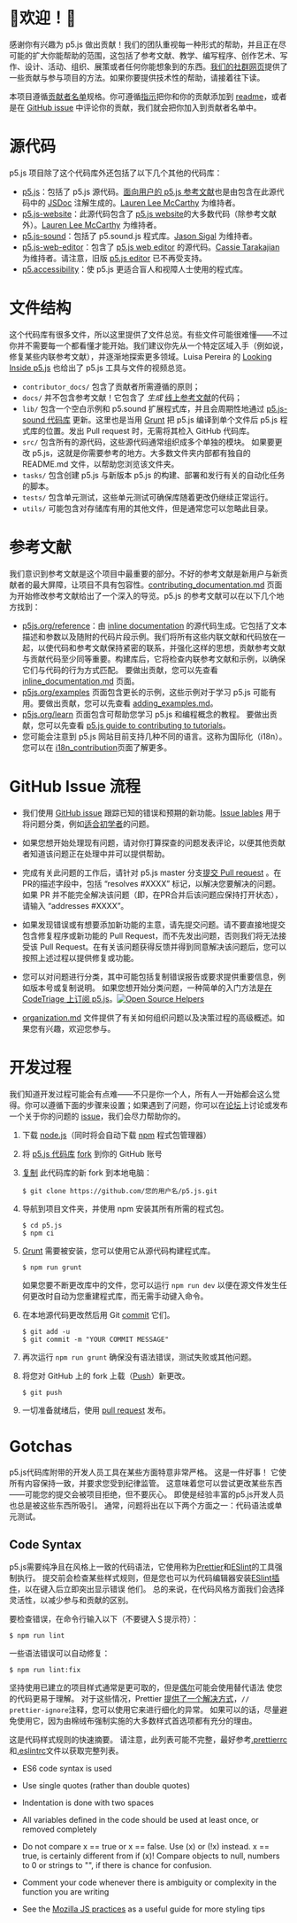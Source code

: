 

# 🌸欢迎！🌺

感谢你有兴趣为 p5.js 做出贡献！我们的团队重视每一种形式的帮助，并且正在尽可能的扩大你能帮助的范围，这包括了参考文献、教学、编写程序、创作艺术、写作、设计、活动、组织、展策或者任何你能想象到的东西。[我们的社群网页](https://p5js.org/community/#contribute)提供了一些贡献与参与项目的方法。如果你要提供技术性的帮助，请接着往下读。

本项目遵循[贡献者名单](https://github.com/kentcdodds/all-contributors)规格。你可遵循[指示](https://github.com/processing/p5.js/issues/2309)把你和你的贡献添加到 [readme](https://github.com/processing/p5.js/blob/master/README.md#contributors)，或者是在 [GitHub issue](https://github.com/processing/p5.js/issues) 中评论你的贡献，我们就会把你加入到贡献者名单中。

# 源代码

p5.js 项目除了这个代码库外还包括了以下几个其他的代码库：

- [p5.js](https://github.com/processing/p5.js)：包括了 p5.js 源代码。[面向用户的 p5.js 参考文献](https://p5js.org/reference/)也是由包含在此源代码中的 [JSDoc](http://usejsdoc.org/) 注解生成的。[Lauren Lee McCarthy](https://github.com/lmccart) 为维持者。
- [p5.js-website](https://github.com/processing/p5.js-website)：此源代码包含了 [p5.js website](http://p5js.org )的大多数代码（除参考文献外）。[Lauren Lee McCarthy](https://github.com/lmccart) 为维持者。
- [p5.js-sound](https://github.com/processing/p5.js-sound)：包括了 p5.sound.js 程式库。[Jason Sigal](https://github.com/therewasaguy) 为维持者。
- [p5.js-web-editor](https://github.com/processing/p5.js-web-editor)：包含了 [p5.js web editor](https://editor.p5js.org) 的源代码。[Cassie Tarakajian](https://github.com/catarak) 为维持者。请注意，旧版 [p5.js editor](https://github.com/processing/p5.js-editor) 已不再受支持。
- [p5.accessibility](https://github.com/processing/p5.accessibility)：使 p5.js 更适合盲人和视障人士使用的程式库。

# 文件结构

这个代码库有很多文件，所以这里提供了文件总览。有些文件可能很难懂——不过你并不需要每一个都看懂才能开始。我们建议你先从一个特定区域入手（例如说，修复某些内联参考文献），并逐渐地探索更多领域。Luisa Pereira 的 [Looking Inside p5.js](http://www.luisapereira.net/teaching/looking-inside-p5/) 也给出了 p5.js 工具与文件的视频总览。

- `contributor_docs/` 包含了贡献者所需遵循的原则；
- `docs/` 并不包含参考文献！它包含了 _*生成*_ [线上参考文献](https://p5js.org/reference/)的代码；
- `lib/` 包含一个空白示例和 p5.sound 扩展程式库，并且会周期性地通过 [p5.js-sound 代码库](https://github.com/processing/p5.js-sound) 更新。这里也是当用 [Grunt](https://gruntjs.com/) 把 p5.js 编译到单个文件后 p5.js 程式库的位置。发出 Pull request 时，无需将其检入 GitHub 代码库。
- `src/` 包含所有的源代码，这些源代码通常组织成多个单独的模块。 如果要更改 p5.js，这就是你需要参考的地方。大多数文件夹内部都有独自的 README.md 文件，以帮助您浏览该文件夹。
- `tasks/` 包含创建 p5.js 与新版本 p5.js 的构建、部署和发行有关的自动化任务的脚本。
- `tests/` 包含单元测试，这些单元测试可确保库随着更改仍继续正常运行。
- `utils/` 可能包含对存储库有用的其他文件，但是通常您可以忽略此目录。


# 参考文献

我们意识到参考文献是这个项目中最重要的部分。不好的参考文献是新用户与新贡献者的最大屏障，让项目不具有包容性。[contributing_documentation.md](./contributing_documentation.md) 页面为开始修改参考文献给出了一个深入的导览。p5.js 的参考文献可以在以下几个地方找到：

- [p5js.org/reference](https://p5js.org/reference/)：由 [inline documentation](./inline_documentation.md) 的源代码生成。它包括了文本描述和参数以及随附的代码片段示例。我们将所有这些内联文献和代码放在一起，以使代码和参考文献保持紧密的联系，并强化这样的思想，贡献参考文献与贡献代码至少同等重要。构建库后，它将检查内联参考文献和示例，以确保它们与代码的行为方式匹配。 要做出贡献，您可以先查看 [inline_documentation.md](./inline_documentation.md) 页面。
- [p5js.org/examples](http://p5js.org/examples) 页面包含更长的示例，这些示例对于学习 p5.js 可能有用。要做出贡献，您可以先查看 [adding_examples.md](https://github.com/processing/p5.js-website/blob/master/contributor_docs/Adding_examples.md)。
- [p5js.org/learn](https://p5js.org/learn) 页面包含可帮助您学习 p5.js 和编程概念的教程。 要做出贡献，您可以先查看 [p5.js guide to contributing to tutorials](https://p5js.org/learn/tutorial-guide.html)。
- 您可能会注意到 p5.js 网站目前支持几种不同的语言。这称为国际化（i18n）。您可以在 [i18n_contribution](https://github.com/processing/p5.js-website/blob/master/contributor_docs/i18n_contribution.md)页面了解更多。

# GitHub Issue 流程

* 我们使用 [GitHub issue](https://github.com/processing/p5.js/issues) 跟踪已知的错误和预期的新功能。[Issue lables](./issue_labels.md) 用于将问题分类，例如[适合初学者](https://github.com/processing/p5.js/labels/level%3Abeginner)的问题。

* 如果您想开始处理现有问题，请对你打算探查的问题发表评论，以便其他贡献者知道该问题正在处理中并可以提供帮助。

* 完成有关此问题的工作后，请针对 p5.js master 分支[提交 Pull request](./preparing_a_pull_request.md) 。在PR的描述字段中，包括 “resolves #XXXX” 标记，以解决您要解决的问题。如果 PR 并不能完全解决该问题（即，在PR合并后该问题应保持打开状态），请输入 “addresses #XXXX”。

* 如果发现错误或有想要添加新功能的主意，请先提交问题。请不要直接地提交包含修复程序或新功能的 Pull Request，而不先发出问题，否则我们将无法接受该 Pull Request。在有关该问题获得反馈并得到同意解决该问题后，您可以按照上述过程以提供修复或功能。

* 您可以对问题进行分类，其中可能包括复制错误报告或要求提供重要信息，例如版本号或复制说明。 如果您想开始分类问题，一种简单的入门方法是[在 CodeTriage 上订阅 p5.js](https://www.codetriage.com/processing/p5.js)。[![Open Source Helpers](https://www.codetriage.com/processing/p5.js/badges/users.svg)](https://www.codetriage.com/processing/p5.js)

* [organization.md](https://github.com/processing/p5.js/blob/master/contributor_docs/organization.md) 文件提供了有关如何组织问题以及决策过程的高级概述。如果您有兴趣，欢迎您参与。


# 开发过程

我们知道开发过程可能会有点难——不只是你一个人，所有人一开始都会这么觉得。你可以遵循下面的步骤来设置；如果遇到了问题，你可以在[论坛](https://discourse.processing.org/c/p5js)上讨论或发布一个关于你的问题的 [issue](https://github.com/processing/p5.js/issues)，我们会尽力帮助你的。

1. 下载 [node.js](http://nodejs.org/)（同时将会自动下载 [npm](https://www.npmjs.org) 程式包管理器）

2. 将 [p5.js 代码库](https://github.com/processing/p5.js) [fork](https://help.github.com/articles/fork-a-repo) 到你的 GitHub 账号

3. [复制](https://help.github.com/articles/cloning-a-repository/) 此代码库的新 fork 到本地电脑：

   ```
   $ git clone https://github.com/您的用户名/p5.js.git
   ```

4. 导航到项目文件夹，并使用 npm 安装其所有所需的程式包。

   ```
   $ cd p5.js
   $ npm ci
   ```

5. [Grunt](https://gruntjs.com/) 需要被安装，您可以使用它从源代码构建程式库。

   ```
   $ npm run grunt
   ```

   如果您要不断更改库中的文件，您可以运行 `npm run dev` 以便在源文件发生任何更改时自动为您重建程式库，而无需手动键入命令。

6. 在本地源代码更改然后用 Git [commit](https://help.github.com/articles/github-glossary/#commit) 它们。

   ```
   $ git add -u
   $ git commit -m "YOUR COMMIT MESSAGE"
   ```

7. 再次运行 `npm run grunt` 确保没有语法错误，测试失败或其他问题。

8. 将您对 GitHub 上的 fork 上载（[Push](https://help.github.com/articles/github-glossary/#push)）新更改。

   ```
   $ git push
   ```

9. 一切准备就绪后，使用 [pull request](https://help.github.com/articles/creating-a-pull-request) 发布。

# Gotchas

p5.js代码库附带的开发人员工具在某些方面特意非常严格。 这是一件好事！ 它使所有内容保持一致，并要求您受到纪律监管。 这意味着您可以尝试更改某些东西——可能您的提交会被项目拒绝，但不要灰心。 即使是经验丰富的p5.js开发人员也总是被这些东西所吸引。 通常，问题将出在以下两个方面之一：代码语法或单元测试。

## Code Syntax

p5.js需要纯净且在风格上一致的代码语法，它使用称为[Prettier](https://prettier.io/)和[ESlint](https://eslint.org/)的工具强制执行。 提交前会检查某些样式规则，但是您也可以为代码编辑器安装[ESlint插件](https://eslint.org/docs/user-guide/integrations#editors)，以在键入后立即突出显示错误 他们。 总的来说，在代码风格方面我们会选择灵活性，以减少参与和贡献的区别。

要检查错误，在命令行输入以下（不要键入＄提示符）：

```
$ npm run lint
```

一些语法错误可以自动修复：

```
$ npm run lint:fix
```

坚持使用已建立的项目样式通常是更可取的，但是[偶尔](https://github.com/processing/p5.js/search?utf8=%E2%9C%93&q=prettier-ignore&type=)可能会使用替代语法 使您的代码更易于理解。 对于这些情况，Prettier [提供了一个解决方式](https://prettier.io/docs/en/ignore.html)，`// prettier-ignore`注释，您可以使用它来进行细化的异常。 如果可以的话，尽量避免使用它，因为由棉绒布强制实施的大多数样式首选项都有充分的理由。

 这是代码样式规则的快速摘要。 请注意，此列表可能不完整，最好参考[.prettierrc](https://github.com/processing/p5.js/blob/master/.prettierrc)和[.eslintrc](https://github.com/processing/p5.js/blob/master/.eslintrc)文件以获取完整列表。
* ES6 code syntax is used

* Use single quotes (rather than double quotes)

* Indentation is done with two spaces

* All variables defined in the code should be used at least once, or removed completely

* Do not compare x == true or x == false. Use (x) or (!x) instead. x == true, is certainly different from if (x)! Compare objects to null, numbers to 0 or strings to "", if there is chance for confusion.

* Comment your code whenever there is ambiguity or complexity in the function you are writing

* See the [Mozilla JS practices](https://developer.mozilla.org/en-US/docs/Mozilla/Developer_guide/Coding_Style#JavaScript_practices) as a useful guide for more styling tips
